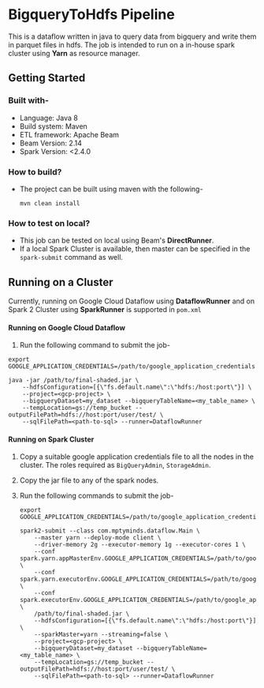 # BigqueryToHdfs Pipeline

This is a dataflow written in java to query data from bigquery and write them in parquet files in hdfs.
The job is intended to run on a in-house spark cluster using **Yarn** as resource manager.

## Getting Started

### Built with-

- Language: Java 8
- Build system: Maven
- ETL framework: Apache Beam
- Beam Version: 2.14
- Spark Version: <2.4.0

### How to build?

- The project can be built using maven with the following-

    `mvn clean install`
    
### How to test on local?

- This job can be tested on local using Beam's **DirectRunner**.
- If a local Spark Cluster is available, then master can be specified in 
the `spark-submit` command as well.

## Running on a Cluster

Currently, running on Google Cloud Dataflow using **DataflowRunner** and 
on Spark 2 Cluster using **SparkRunner** is supported in `pom.xml`

#### Running on Google Cloud Dataflow

1. Run the following command to submit the job-

```
export GOOGLE_APPLICATION_CREDENTIALS=/path/to/google_application_credentials

java -jar /path/to/final-shaded.jar \
    --hdfsConfiguration=[{\"fs.default.name\":\"hdfs:/host:port\"}] \
    --project=<gcp-project> \
    --bigqueryDataset=my_dataset --bigqueryTableName=<my_table_name> \
    --tempLocation=gs://temp_bucket --outputFilePath=hdfs://host:port/user/test/ \
    --sqlFilePath=<path-to-sql> --runner=DataflowRunner
```
#### Running on Spark Cluster

1. Copy a suitable google application credentials file to all the nodes in the cluster.
The roles required as `BigQueryAdmin`, `StorageAdmin`.
2. Copy the jar file to any of the spark nodes.
3. Run the following commands to submit the job-

    ```
    export GOOGLE_APPLICATION_CREDENTIALS=/path/to/google_application_credentials
    
    spark2-submit --class com.mptyminds.dataflow.Main \
        --master yarn --deploy-mode client \
        --driver-memory 2g --executor-memory 1g --executor-cores 1 \
        --conf spark.yarn.appMasterEnv.GOOGLE_APPLICATION_CREDENTIALS=/path/to/google_application_credentials.json \
        --conf spark.yarn.executorEnv.GOOGLE_APPLICATION_CREDENTIALS=/path/to/google_application_credentials.json \
        --conf spark.executorEnv.GOOGLE_APPLICATION_CREDENTIALS=/path/to/google_application_credentials.json \
        /path/to/final-shaded.jar \
        --hdfsConfiguration=[{\"fs.default.name\":\"hdfs:/host:port\"}] \
        --sparkMaster=yarn --streaming=false \
        --project=<gcp-project> \
        --bigqueryDataset=my_dataset --bigqueryTableName=<my_table_name> \
        --tempLocation=gs://temp_bucket --outputFilePath=hdfs://host:port/user/test/ \
        --sqlFilePath=<path-to-sql> --runner=DataflowRunner
    ```